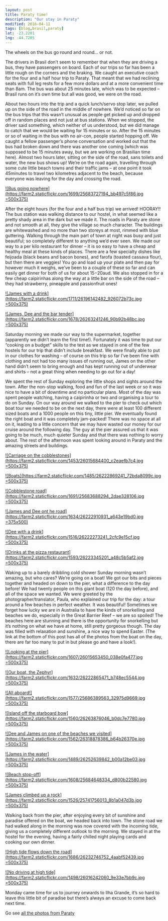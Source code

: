 ```yaml
---
layout: post
title: Paraty time!
description: "Our stay in Paraty"
modified: 2016-04-11
tags: [blog,brasil,paraty]
lat: -23.2201
lng: -44.7205
---
```


The wheels on the bus go round and round… or not.

The drivers in Brasil don’t seem to remember that when they are driving a bus, they have passengers on board. Each of our trips so far has been a little rough on the corners and the braking. We caught an executive coach for the four and a half hour trip to Paraty. That meant that we had reclining seats with full leg rests for a few more dollars and at a more convenient time than 8am. The bus was about 25 minutes late, which was to be expected – Brasil runs on it’s own time but all was good, we were on the road.

About two hours into the trip and a quick lunch/servo stop later, we pulled up on the side of the road in the middle of nowhere. We’d noticed so far on the bus trips that this wasn’t unusual as people get picked up and dropped off in random places and not just at bus stations. When we stopped, the driver said something, which neither of us understood, but we did manage to catch that we would be waiting for 15 minutes or so. After the 15 minutes or so of waiting in the bus with no air-con, people started hopping off. We caught a fellow passenger’s phone conversation and worked out that the bus had broken down and there was another one coming (which was supposed to be 15 minutes away, but we are working on Brasilian time here). Almost two hours later, sitting on the side of the road, sans toilets and water, the new bus shows up! We’re on the road again, travelling through some cute little beach towns and their traffic jams – at one point it took 45minutes to travel two kilometres adjacent to the beach, because everyone was leaving for the day and crossing the road.

[![Bus going nowhere](https://farm2.staticflickr.com/1699/25683727194_bb497c5f86.jpg =500x375)](https://www.flickr.com/photos/140698305@N05/25683727194/in/album-72157664586406163/)

After the eight hours (for the four and a half bus trip) we arrived! HOORAY!! The bus station was walking distance to our hostel, in what seemed like a pretty shady area in the dark but we made it. The roads in Paraty are stone and not smooth at all, they give the village so much character. The buildings are whitewashed and no more than two storeys at most, rimmed with blue guttering. Walking through the main part of town at night was busy and just beautiful; so completely different to anything we’d ever seen. We made our way to a per kilo restaurant for dinner – it is so easy to have a cheap and healthy meal at these kinds of places. There are a few specialty dishes like feijoada (black beans and bacon bones), and farofa (toasted cassava flour), but then there are veggies! You go and load up your plate and then pay for however much it weighs, we’ve been to a couple of these so far and can easily get dinner for both of us for about $15-$20aud. We also stopped in for a few cheap caipirinhas along the way at a little bar on the side of the road – they had strawberry, pineapple and passionfruit ones! 


[![James with a drink](https://farm2.staticflickr.com/1711/26196142482_926072b73c.jpg =500x375)](https://www.flickr.com/photos/140698305@N05/26196142482/in/album-72157664586406163/)

[![James, Dee and the bar tender](https://farm2.staticflickr.com/1678/26263241246_90b92b48bc.jpg =500x375)](https://www.flickr.com/photos/140698305@N05/26263241246/in/album-72157664586406163/)

Saturday morning we made our way to the supermarket, together (apparently we didn’t learn the first time!). Fortunately it was time to put our “cooking on a budget” skills to the test as we stayed in one of the few hostels for our trip that didn’t include breakfast. We were finally able to put in our clothes for washing – of course on this trip so far I’ve been fine with clothing and not had too many issues of running out, James on the other hand didn’t seem to bring enough and has kept running out of underwear and shirts – not a great thing when needing to go out for a day!

We spent the rest of Sunday exploring the little shops and sights around the town. After the non-stop walking, food and fun of the last week or so it was nice to have a bit of downtime and no particular plans. Most of the day was spent people watching, having a caipirinha or two and organising a tour to do on Sunday. On our way around we walked to the pier to check out which boat tour we needed to be on the next day, there were at least 100 different sized boats and a 1000 people on this tiny, little pier. We eventually found the right boat and it was completely jam-packed! There was no space at all on it, leading to a little concern that we may have wasted our money for our cruise around the following day. The guy at the pier assured us that it was going to be much, much quieter Sunday and that there was nothing to worry about. The rest of the afternoon was spent looking around in Paraty and the amazing streets and buildings.

[![Carriage on the cobblestones](https://farm2.staticflickr.com/1453/26015684400_c2eaefb7c4.jpg =500x375)](https://www.flickr.com/photos/140698305@N05/26015684400/in/album-72157664586406163/)

[![Boats](https://farm2.staticflickr.com/1485/26222869241_72bda8099c.jpg =500x375)](https://www.flickr.com/photos/140698305@N05/26222869241/in/album-72157664586406163/)

[![Cobblestone road](https://farm2.staticflickr.com/1691/25683688294_2dae328106.jpg =500x375)](https://www.flickr.com/photos/140698305@N05/25683688294/in/album-72157664586406163/)

[![James and Dee ont he road](https://farm2.staticflickr.com/1634/26222910931_a643e19bd0.jpg =375x500)](https://www.flickr.com/photos/140698305@N05/26222910931/in/album-72157664586406163/)

[![Dee with a drink](https://farm2.staticflickr.com/1516/26222273241_2cfc9e15cf.jpg =500x375)](https://www.flickr.com/photos/140698305@N05/26222273241/in/album-72157664586406163/)

[![Drinks at the pizza restaurant](https://farm2.staticflickr.com/1593/26223345201_a48c5b5af2.jpg =500x375)](https://www.flickr.com/photos/140698305@N05/26223345201/in/album-72157664586406163/)


Waking up to a barely dribbling cold shower Sunday morning wasn’t amazing, but who cares? We’re going on a boat! We got our bits and pieces together and headed on down to the pier, what a difference to the day before! We had twenty people on this giant boat (120 the day before), and all of the space we wanted. We were greeted by the photographer/translator, Paula, who explained our trip for the day: a tour around a few beaches in perfect weather. It was beautiful! Sometimes we forget how lucky we are in Australia to have the kinds of snorkelling and beaches we do, especially in the Great Barrier Reef – we are so spoiled! The beaches here are stunning and there is the opportunity for snorkelling but it’s nothing on what we have at home, still pretty gorgeous though. The day was filled with relaxation and sunshine, a nice way to spend Easter. (The link at the bottom of this post has all of the photos from the boat on the day, there are far too many to put in but please go and have a look!).

[![Looking at the pier](https://farm2.staticflickr.com/1607/26015653450_038e0fa477.jpg =500x375)](https://www.flickr.com/photos/140698305@N05/26015653450/in/album-72157664586406163/)

[![Our boat, the Zephyr](https://farm2.staticflickr.com/1632/26222865471_b748ec5544.jpg =500x375)](https://www.flickr.com/photos/140698305@N05/26222865471/in/album-72157664586406163/)

[![All aboard!](https://farm2.staticflickr.com/1577/25686389563_32975d9669.jpg =500x375)](https://www.flickr.com/photos/140698305@N05/25686389563/in/album-72157664586406163/)

[![Island off the starboard bow](https://farm2.staticflickr.com/1560/26263876046_b0dc7e7780.jpg =500x375)](https://www.flickr.com/photos/140698305@N05/26263876046/in/album-72157664586406163/)

[![Dee and James on one of the beaches we visited](https://farm2.staticflickr.com/1562/26318878386_b64b26370e.jpg =500x375)](https://www.flickr.com/photos/140698305@N05/26318878386/in/album-72157664586406163/)

[![James in the water](https://farm2.staticflickr.com/1489/26252639842_b00a12be03.jpg =500x375)](https://www.flickr.com/photos/140698305@N05/26252639842/in/album-72157664586406163/)

[![Beach stop-off](https://farm2.staticflickr.com/1608/25684648334_d800b22580.jpg =500x375)](https://www.flickr.com/photos/140698305@N05/25684648334/in/album-72157664586406163/)

[![James climbed up a rock](https://farm2.staticflickr.com/1526/25741756013_8b1a047d3b.jpg =500x375)](https://www.flickr.com/photos/140698305@N05/25741756013/in/album-72157664586406163/)

Walking back from the pier, after enjoying every bit of sunshine and paradise offered on the boat, we headed back into town. The stone road we had walked along in the morning was now covered with the incoming tide, giving us a completely different outlook to the morning. We stayed in at the hostel for the evening, having a fairly chilled night playing cards and cooking our own dinner.

[![High tide flows down the road](https://farm2.staticflickr.com/1686/26232746752_4aabf52439.jpg =500x375)](https://www.flickr.com/photos/140698305@N05/26232746752/in/album-72157664586406163/)

[![No driving at high tide](https://farm2.staticflickr.com/1498/26016242060_9e33e7bb9c.jpg =500x375)](https://www.flickr.com/photos/140698305@N05/26016242060/in/album-72157664586406163/)

Monday came time for us to journey onwards to Ilha Grande, it’s so hard to leave this little bit of paradise but there’s always an excuse to come back next time.

Go see [all the photos from Paraty](https://www.flickr.com/photos/140698305@N05/albums/72157664586406163)
